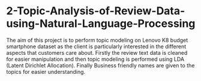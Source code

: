 # 2-Topic-Analysis-of-Review-Data-using-Natural-Language-Processing
The aim of this project is to perform topic modeling on Lenovo K8 budget smartphone dataset as the client is particularly interested in the different aspects that customers care about. Firstly the review text data is cleaned for easier manipulation and then topic modeling is performed using LDA (Latent Dirichlet Allocation). Finally Business friendly names are given to the topics for easier understanding.

